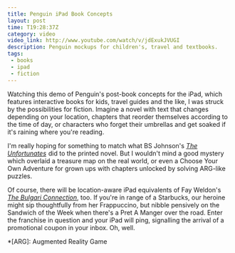 ```yaml
---
title: Penguin iPad Book Concepts
layout: post
time: T19:28:37Z
category: video
video_link: http://www.youtube.com/watch/v/jdExukJVUGI
description: Penguin mockups for children's, travel and textbooks.
tags:
 - books
 - ipad
 - fiction
---
```


Watching this demo of Penguin's post-book concepts for the iPad, which features interactive books for kids, travel guides and the like, I was struck by the possibilities for fiction. Imagine a novel with text that changes depending on your location, chapters that reorder themselves according to the time of day, or characters who forget their umbrellas and get soaked if it's raining where you're reading.

I'm really hoping for something to match what BS Johnson's <i><a href="http://www.amazon.co.uk/gp/product/0330353292?ie=UTF8&tag=submirespo-21&linkCode=as2&camp=1634&creative=19450&creativeASIN=0330353292">The Unfortunates</a><img src="http://www.assoc-amazon.co.uk/e/ir?t=submirespo-21&l=as2&o=2&a=0330353292" width="1" height="1" border="0" alt="" style="border:none !important; margin:0px !important;" /></i> did to the printed novel. But I wouldn't mind a good mystery which overlaid a treasure map on the real world, or even a Choose Your Own Adventure for grown ups with chapters unlocked by solving ARG-like puzzles. 

Of course, there will be location-aware iPad equivalents of Fay Weldon's _[The Bulgari Connection](http://www.guardian.co.uk/books/2001/oct/06/fiction.fayweldon)_, too. If you're in range of a Starbucks, our heroine might sip thoughtfully from her Frappuccino, but nibble pensively on the Sandwich of the Week when there's a Pret A Manger over the road. Enter the franchise in question and your iPad will ping, signalling the arrival of a promotional coupon in your inbox. Oh, well.

*[ARG]: Augmented Reality Game
